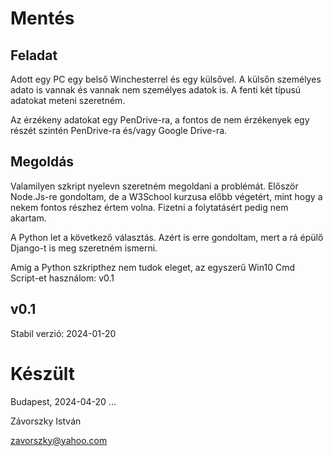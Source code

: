 # Mentés

## Feladat

Adott egy PC egy belső Winchesterrel és egy külsővel.
A külsőn személyes adato is vannak és vannak nem személyes adatok is.
A fenti két típusú adatokat meteni szeretném.

Az érzékeny adatokat egy PenDrive-ra, 
a fontos de nem érzékenyek egy részét szintén PenDrive-ra és/vagy Google Drive-ra.

## Megoldás

Valamilyen szkript nyelevn szeretném megoldani a problémát. Először Node.Js-re gondoltam,
de a W3School kurzusa előbb végetért, mint hogy a nekem fontos részhez értem volna. Fizetni a folytatásért pedig nem akartam.

A Python let a következő választás. Azért is erre gondoltam, mert a rá épülő Django-t is meg szeretném ismerni.

Amíg a Python szkripthez nem tudok eleget, az egyszerű Win10 Cmd Script-et használom: v0.1

## v0.1

Stabil verzió: 2024-01-20

# Készült

Budapest, 2024-04-20 ...

Závorszky István

zavorszky@yahoo.com

